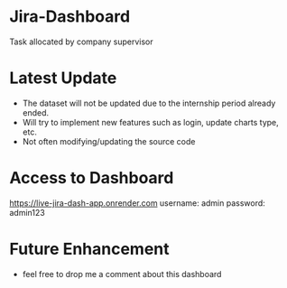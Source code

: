 # Jira-Dashboard
Task allocated by company supervisor

# Latest Update
- The dataset will not be updated due to the internship period already ended.
- Will try to implement new features such as login, update charts type, etc.
- Not often modifying/updating the source code

# Access to Dashboard
https://live-jira-dash-app.onrender.com
username: admin
password: admin123

# Future Enhancement
- feel free to drop me a comment about this dashboard
